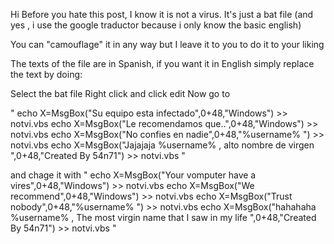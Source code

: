 Hi 
Before you hate this post, I know it is not a virus. It's just a bat file (and yes , i use the google traductor because i only know the basic english)

You can "camouflage" it in any way but I leave it to you to do it to your liking

The texts of the file are in Spanish, if you want it in English simply replace the text by doing:

Select the bat file
Right click 
and click edit
Now go to 

"
echo X=MsgBox("Su equipo esta infectado",0+48,"Windows") >> notvi.vbs
echo X=MsgBox("Le recomendamos que..",0+48,"Windows") >> notvi.vbs
echo X=MsgBox("No confies en nadie",0+48,"%username% ") >> notvi.vbs
echo X=MsgBox("Jajajaja %username% , alto nombre de virgen ",0+48,"Created By 54n71") >> notvi.vbs
"

and chage it with
"
echo X=MsgBox("Your vomputer have a vires",0+48,"Windows") >> notvi.vbs
echo X=MsgBox("We recommend",0+48,"Windows") >> notvi.vbs
echo X=MsgBox("Trust nobody",0+48,"%username% ") >> notvi.vbs
echo X=MsgBox("hahahaha %username% , The most virgin name that I saw in my life ",0+48,"Created By 54n71") >> notvi.vbs
"
